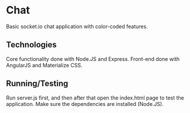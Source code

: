 # Chat
Basic socket.io chat application with color-coded features.

## Technologies
Core functionality done with Node.JS and Express. Front-end done with AngularJS and Materialize CSS.

## Running/Testing
Run server.js first, and then after that open the index.html page to test the application. Make sure the dependencies are installed (Node.JS).
